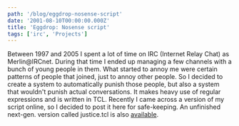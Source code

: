 ```yaml
---
path: '/blog/eggdrop-nosense-script'
date: '2001-08-10T00:00:00.000Z'
title: 'Eggdrop: Nosense script'
tags: ['irc', 'Projects']
---
```


Between 1997 and 2005 I spent a lot of time on IRC (Internet Relay Chat) as Merlin@IRCnet. During that time I ended up managing a few channels with a bunch of young people in them. What started to annoy me were certain patterns of people that joined, just to annoy other people. So I decided to create a system to automatically punish those people, but also a system that wouldn't punish actual conversations. It makes heavy use of regular expressions and is written in TCL. Recently I came across a version of my script online, so I decided to post it here for safe-keeping. An unfinished next-gen. version called justice.tcl is also [available](http://andrioid.net/sites/andrioid.net/files/justice.tcl).
